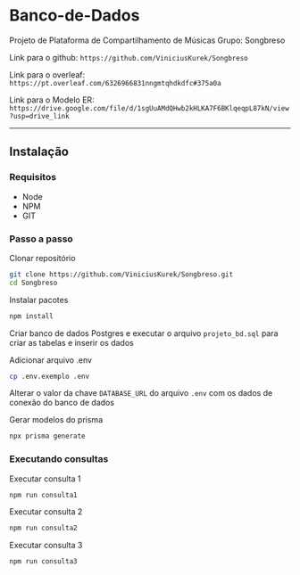 # Banco-de-Dados

Projeto de Plataforma de Compartilhamento de Músicas
Grupo: Songbreso

Link para o github: `https://github.com/ViniciusKurek/Songbreso`

Link para o overleaf: `https://pt.overleaf.com/6326966831nngmtqhdkdfc#375a0a`

Link para o Modelo ER: `https://drive.google.com/file/d/1sgUuAMdQHwb2kHLKA7F6BKlqeqpL87kN/view?usp=drive_link`

---

## Instalação

### Requisitos

- Node
- NPM
- GIT

### Passo a passo

Clonar repositório

```sh
git clone https://github.com/ViniciusKurek/Songbreso.git
cd Songbreso
```

Instalar pacotes

```sh
npm install
```

Criar banco de dados Postgres e executar o arquivo `projeto_bd.sql` para criar as tabelas e inserir os dados

Adicionar arquivo .env

```sh
cp .env.exemplo .env
```

Alterar o valor da chave `DATABASE_URL` do arquivo `.env` com os dados de conexão do banco de dados

Gerar modelos do prisma

```sh
npx prisma generate
```

### Executando consultas

Executar consulta 1
```sh
npm run consulta1
```

Executar consulta 2
```sh
npm run consulta2
```

Executar consulta 3
```sh
npm run consulta3
```
